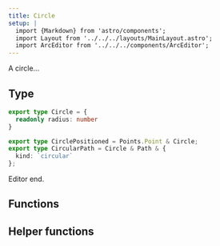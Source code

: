 ```yaml
---
title: Circle
setup: |
  import {Markdown} from 'astro/components';
  import Layout from '../../../layouts/MainLayout.astro';
  import ArcEditor from '../../../components/ArcEditor';
---
```


A circle...

## Type

```typescript
export type Circle = {
  readonly radius: number
}

export type CirclePositioned = Points.Point & Circle;
export type CircularPath = Circle & Path & {
  kind: `circular`
};
```


Editor end.

## Functions

## Helper functions
